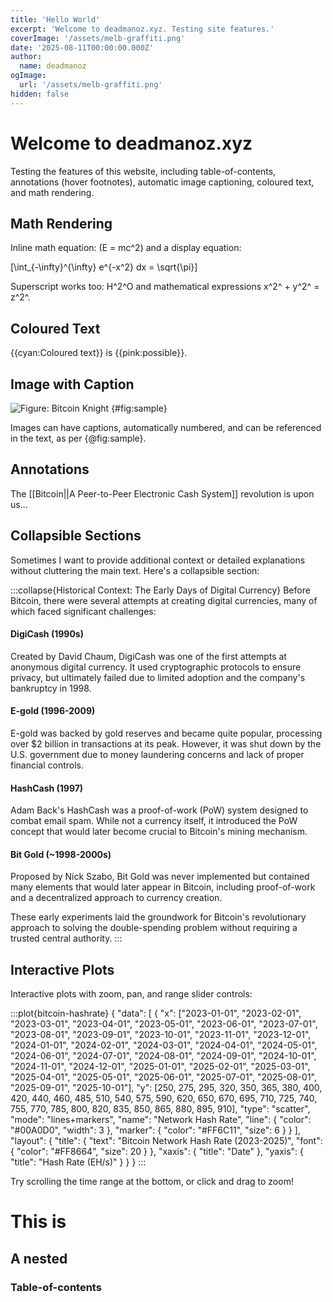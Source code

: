 ```yaml
---
title: 'Hello World'
excerpt: 'Welcome to deadmanoz.xyz. Testing site features.'
coverImage: '/assets/melb-graffiti.png'
date: '2025-08-11T00:00:00.000Z'
author:
  name: deadmanoz
ogImage:
  url: '/assets/melb-graffiti.png'
hidden: false
---
```


# Welcome to deadmanoz.xyz

Testing the features of this website, including table-of-contents, annotations (hover footnotes), automatic image captioning, coloured text, and math rendering.

## Math Rendering

Inline math equation: \(E = mc^2\) and a display equation:

\[\int_{-\infty}^{\infty} e^{-x^2} dx = \sqrt{\pi}\]

Superscript works too: H^2^O and mathematical expressions x^2^ + y^2^ = z^2^.

## Coloured Text

{{cyan:Coloured text}} is {{pink:possible}}.

## Image with Caption

![Figure: Bitcoin Knight](/assets/bitcoin_knight.png) {#fig:sample}

Images can have captions, automatically numbered, and can be referenced in the text, as per {@fig:sample}.

## Annotations

The [[Bitcoin||A Peer-to-Peer Electronic Cash System]] revolution is upon us...

## Collapsible Sections

Sometimes I want to provide additional context or detailed explanations without cluttering the main text. Here's a collapsible section:

:::collapse{Historical Context: The Early Days of Digital Currency}
Before Bitcoin, there were several attempts at creating digital currencies, many of which faced significant challenges:

#### DigiCash (1990s)
Created by David Chaum, DigiCash was one of the first attempts at anonymous digital currency. It used cryptographic protocols to ensure privacy, but ultimately failed due to limited adoption and the company's bankruptcy in 1998.

#### E-gold (1996-2009)
E-gold was backed by gold reserves and became quite popular, processing over $2 billion in transactions at its peak. However, it was shut down by the U.S. government due to money laundering concerns and lack of proper financial controls.

#### HashCash (1997)
Adam Back's HashCash was a proof-of-work (PoW) system designed to combat email spam. While not a currency itself, it introduced the PoW concept that would later become crucial to Bitcoin's mining mechanism.

#### Bit Gold (~1998-2000s)
Proposed by Nick Szabo, Bit Gold was never implemented but contained many elements that would later appear in Bitcoin, including proof-of-work and a decentralized approach to currency creation.

These early experiments laid the groundwork for Bitcoin's revolutionary approach to solving the double-spending problem without requiring a trusted central authority.
:::

## Interactive Plots

Interactive plots with zoom, pan, and range slider controls:

:::plot{bitcoin-hashrate}
{
  "data": [
    {
      "x": ["2023-01-01", "2023-02-01", "2023-03-01", "2023-04-01", "2023-05-01", "2023-06-01", "2023-07-01", "2023-08-01", "2023-09-01", "2023-10-01", "2023-11-01", "2023-12-01", "2024-01-01", "2024-02-01", "2024-03-01", "2024-04-01", "2024-05-01", "2024-06-01", "2024-07-01", "2024-08-01", "2024-09-01", "2024-10-01", "2024-11-01", "2024-12-01", "2025-01-01", "2025-02-01", "2025-03-01", "2025-04-01", "2025-05-01", "2025-06-01", "2025-07-01", "2025-08-01", "2025-09-01", "2025-10-01"],
      "y": [250, 275, 295, 320, 350, 365, 380, 400, 420, 440, 460, 485, 510, 540, 575, 590, 620, 650, 670, 695, 710, 725, 740, 755, 770, 785, 800, 820, 835, 850, 865, 880, 895, 910],
      "type": "scatter",
      "mode": "lines+markers",
      "name": "Network Hash Rate",
      "line": {
        "color": "#00A0D0",
        "width": 3
      },
      "marker": {
        "color": "#FF6C11",
        "size": 6
      }
    }
  ],
  "layout": {
    "title": {
      "text": "Bitcoin Network Hash Rate (2023-2025)",
      "font": {
        "color": "#FF8664",
        "size": 20
      }
    },
    "xaxis": {
      "title": "Date"
    },
    "yaxis": {
      "title": "Hash Rate (EH/s)"
    }
  }
}
:::

Try scrolling the time range at the bottom, or click and drag to zoom!

# This is

## A nested

### Table-of-contents
